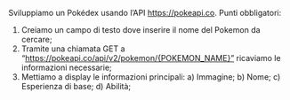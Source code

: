 Sviluppiamo un Pokédex usando l’API https://pokeapi.co.
Punti obbligatori:
1) Creiamo un campo di testo dove inserire il nome del Pokemon da cercare;
2) Tramite una chiamata GET a “https://pokeapi.co/api/v2/pokemon/{POKEMON_NAME}”
ricaviamo le informazioni necessarie;
3) Mettiamo a display le informazioni principali:
a) Immagine;
b) Nome;
c) Esperienza di base;
d) Abilità;